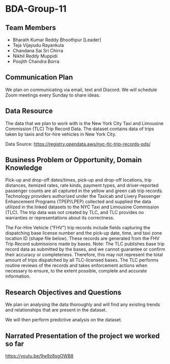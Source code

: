 # BDA-Group-11

## Team Members
- Bharath Kumar Reddy Bhoothpur [Leader]
- Teja Vijayudu Rayankula
- Chandana Sai Sri Chirra 
- Nikhil Reddy Muppidi 
- Poojith Chandra Borra

## Communication Plan
We plan on communicating via email, text and Discord. We will schedule Zoom meetings every Sunday to share ideas.

## Data Resource
The data that we plan to work with is the New York City Taxi and Limousine Commission (TLC) Trip Record Data.
The dataset contains data of trips taken by taxis and for-hire vehicles in New York City.

Data Source: https://registry.opendata.aws/nyc-tlc-trip-records-pds/

## Business Problem or Opportunity, Domain Knowledge

Pick-up and drop-off dates/times, pick-up and drop-off locations, trip distances, itemized rates, rate kinds, payment types, and driver-reported passenger counts are all captured in the yellow and green cab trip records. 
Technology providers authorized under the Taxicab and Livery Passenger Enhancement Programs (TPEP/LPEP) collected and supplied the data utilized in the linked datasets to the NYC Taxi and Limousine Commission (TLC). The trip data was not created by TLC, and TLC provides no warranties or representations about its correctness.

The For-Hire Vehicle (“FHV”) trip records include fields capturing the dispatching base license number and the pick-up date, time, and taxi zone location ID (shape file below). These records are generated from the FHV Trip Record submissions made by bases. Note: The TLC publishes base trip record data as submitted by the bases, and we cannot guarantee or confirm their accuracy or completeness. Therefore, this may not represent the total amount of trips dispatched by all TLC-licensed bases. The TLC performs routine reviews of the records and takes enforcement actions when necessary to ensure, to the extent possible, complete and accurate information.

## Research Objectives and Questions
We plan on analysing the data thoroughly and will find any existing trends and relationships that are present in the dataset.

We will then perform predictive analysis on the dataset.

## Narrated Presentation of the project we worked so far
https://youtu.be/9w9z8sgOWB8
